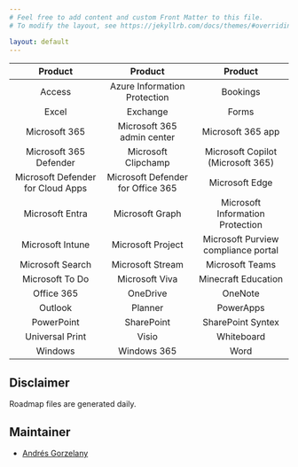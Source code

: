 ```yaml
---
# Feel free to add content and custom Front Matter to this file.
# To modify the layout, see https://jekyllrb.com/docs/themes/#overriding-theme-defaults

layout: default
---
```


| Product | Product | Product |
| :-------------: | :-------------: |:-------------: |
|Access | Azure Information Protection| Bookings|
|Excel | Exchange| Forms|
|Microsoft 365 | Microsoft 365 admin center| Microsoft 365 app|
|Microsoft 365 Defender | Microsoft Clipchamp| Microsoft Copilot (Microsoft 365)|
|Microsoft Defender for Cloud Apps | Microsoft Defender for Office 365| Microsoft Edge|
|Microsoft Entra | Microsoft Graph| Microsoft Information Protection|
|Microsoft Intune | Microsoft Project| Microsoft Purview compliance portal|
|Microsoft Search | Microsoft Stream| Microsoft Teams|
|Microsoft To Do | Microsoft Viva| Minecraft Education|
|Office 365 | OneDrive| OneNote|
|Outlook | Planner| PowerApps|
|PowerPoint | SharePoint| SharePoint Syntex|
|Universal Print | Visio| Whiteboard|
|Windows | Windows 365| Word|

## Disclaimer
Roadmap files are generated daily.

## Maintainer
- [Andrés Gorzelany](https://www.linkedin.com/in/andresgorzelany/)
